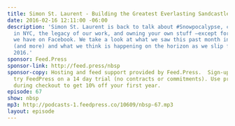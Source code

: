 ```yaml
---
title: Simon St. Laurent - Building the Greatest Everlasting Sandcastle
date: 2016-02-16 12:11:00 -06:00
description: 'Simon St. Laurent is back to talk about #Snowpocalypse, camera drones
  in NYC, the legacy of our work, and owning your own stuff —except for those conversations
  we have on Facebook. We take a look at what we saw this past month in the web space
  (and more) and what we think is happening on the horizon as we slip further into
  2016.'
sponsor: Feed.Press
sponsor-link: http://feed.press/nbsp
sponsor-copy: Hosting and feed support provided by Feed.Press.  Sign-up today and
  try FeedPress on a 14 day trial (no contracts or commitments). Use promo code *nbsp*
  during checkout to get 10% off your first year.
episode: 67
show: nbsp
mp3: http://podcasts-1.feedpress.co/10609/nbsp-67.mp3
layout: episode
---
```


